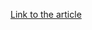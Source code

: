[Link to the article](https://research.checkpoint.com/2025/impersonated-kling-ai-site-installs-malware/)
